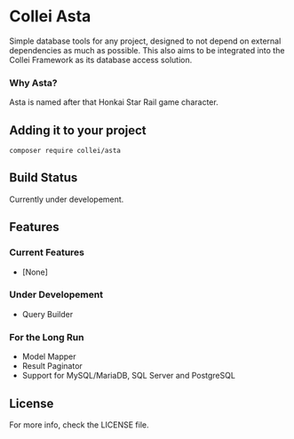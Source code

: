 # Collei Asta
Simple database tools for any project, designed to not depend on external dependencies as much as possible.
This also aims to be integrated into the Collei Framework as its database access solution. 

### Why Asta?
Asta is named after that Honkai Star Rail game character.

## Adding it to your project
```
composer require collei/asta
```
## Build Status
Currently under developement.

## Features
### Current Features
* [None]

### Under Developement
* Query Builder

### For the Long Run
* Model Mapper
* Result Paginator
* Support for MySQL/MariaDB, SQL Server and PostgreSQL

## License
For more info, check the LICENSE file.
